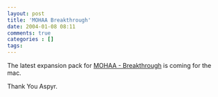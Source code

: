 ```yaml
---
layout: post
title: 'MOHAA Breakthrough'
date: 2004-01-08 08:11
comments: true
categories : []
tags:
---
```

The latest expansion pack for <a href="http://www.macnn.com/news/22847">MOHAA - Breakthrough</a> is coming for the mac.

Thank You Aspyr.

